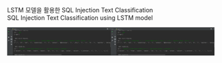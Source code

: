 LSTM 모델을 활용한 SQL Injection Text Classification<br>
SQL Injection Text Classification using LSTM model<br>

<img src="https://github.com/kgyeongseong/LSTM_SQLi_Classification/blob/master/demo.png" width="48%" align="left">
<img src="https://github.com/kgyeongseong/LSTM_SQLi_Classification/blob/master/demo.png" width="48%">
